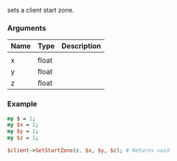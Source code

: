 sets a client start zone.
### Arguments
**Name**|**Type**|**Description**
:---|:---|:---
||
x|float|
y|float|
z|float|

### Example

```perl
my $ = 1;
my $x = 1;
my $y = 1;
my $z = 1;

$client->SetStartZone($, $x, $y, $z); # Returns void
```